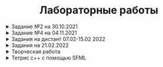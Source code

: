 <h1 align="center">Лабораторные работы</h1>

<details>
<summary>Задание №2 на 30.10.2021</summary>

1- <a href="https://github.com/MolchanovArtemPerm/Labs_PSTU/blob/main/Lab1.cpp">Лабораторная №1</a>

2- <a href="https://github.com/MolchanovArtemPerm/Labs_PSTU/blob/main/Lab2.cpp">Лабораторная №2</a>
</details>

<details>
<summary>Задание №4 на 04.11.2021</summary>

<h4> Структура программы: </h4>

1 - <a href="https://github.com/MolchanovArtemPerm/Labs_PSTU/blob/main/Structure2.1.cpp">Структура данных 2.1</a>

2 - <a href="https://github.com/MolchanovArtemPerm/Labs_PSTU/blob/main/Structure2.2.cpp">Структура данных 2.1</a>

3 - <a href="https://github.com/MolchanovArtemPerm/Labs_PSTU/blob/main/Structure2.3.cpp">Структура данных 2.1</a>

<h4> Типы данных: </h4>

1 - <a href="https://github.com/MolchanovArtemPerm/Labs_PSTU/blob/main/DataTypes.2.1.cpp">Типы данных 2.1</a>

2 - <a href="https://github.com/MolchanovArtemPerm/Labs_PSTU/blob/main/DataTypes.2.2.cpp">Типы данных 2.2</a>

<h4> Ввод-Вывод: </h4>

1 - <a href="https://github.com/MolchanovArtemPerm/Labs_PSTU/blob/main/Input.2.1.cpp">Ввод-вывод 2.1</a>

2 - <a href="https://github.com/MolchanovArtemPerm/Labs_PSTU/blob/main/Input.2.2.cpp">Ввод-вывод 2.2</a>
</details>

<details>
<summary>Задания на дистант 07.02-15.02 2022 </summary>
  
  <details><summary>1-Лабораторные 7.1 и 7.2</summary>
    
  <a href="https://github.com/MolchanovArtemPerm/Labs_PSTU/blob/7442d01710456e6845097f1809fff1510c78f282/Lab_7.1.cpp">Лабораторная №7.1</a> 
  
  <a href="">Лабораторная №7.2</a>
    
  </details>
  
  2-<a href="https://github.com/MolchanovArtemPerm/Labs_PSTU/blob/7442d01710456e6845097f1809fff1510c78f282/MethodBubble.cpp">Метод пузырька</a>
  
  3-<a href="https://github.com/MolchanovArtemPerm/Labs_PSTU/blob/7442d01710456e6845097f1809fff1510c78f282/MethodVstavki.cpp">Метод вставки</a>
  
  4-<a href="https://github.com/MolchanovArtemPerm/Labs_PSTU/blob/544f244378e7c384c7cb7db7c9f8db595a036464/MethodChoose.cpp">Метод выбора</a>
  
  5-<a href="https://github.com/MolchanovArtemPerm/Labs_PSTU/blob/d37f7fd9b65308287443537bbc9d3f6a2cf7ba28/Lab_4.cpp">Лабораторная №4</a>
  
  6-<a href="https://github.com/MolchanovArtemPerm/Labs_PSTU/blob/7442d01710456e6845097f1809fff1510c78f282/Lab_5.cpp">Лабораторная №5</a>
  
  7-<a href="https://github.com/MolchanovArtemPerm/Labs_PSTU/blob/49d68e20dad1457db3763830f3904bbc0ca2fdd5/MethodShell.cpp">Сортировка Шелла</a>
  
  8-<a href="https://github.com/MolchanovArtemPerm/Labs_PSTU/blob/1bc9915f6909f5b2d108019f5a0229f10aee6ebf/MethodHoara.cpp">Сортировка Хоара</a>
  
  9-<a href="https://github.com/MolchanovArtemPerm/Labs_PSTU/blob/980c5d272ab97387b8a50bd796aec185be29eb4c/9-ElementZ.cpp">Задача с элементом z</a>
  
  10-<a href="https://github.com/MolchanovArtemPerm/Labs_PSTU/blob/aecc9f7c53a832b73922fc750d68a48773745452/10zadanie.cpp">Задача с заменой строки и столбца</a>
</details>

<details>
<summary>Задания на 21.02.2022 </summary>
  
  <a href="https://github.com/MolchanovArtemPerm/Labs_PSTU/blob/ae17b192017752c54b7e81d0130dfbd0cde1651b/Lab_6.cpp">Лабораторная №6</a>
  
  
  <a href="https://github.com/MolchanovArtemPerm/Labs_PSTU/blob/c4cbd31689827fe2339be90a4faacdfcfe0cfde0/8ferzey.cpp">Задача "8 ферзей"</a>
  
  
  <a href="https://github.com/MolchanovArtemPerm/Labs_PSTU/blob/7a5e1515ebfa06da992493edd0686127b9dddc55/HanoyskayaTower.cpp">Задача "Ханойская башня"</a>
</details>

<details>
<summary>Творческая работа</summary>
  
  <a href="https://github.com/MolchanovArtemPerm/Labs_PSTU/blob/1427688cc38257935d7021ddc098fb9bf3d92409/calculator/MyForm.h">Калькуятор логарифмов</a>
  
  
  <a href="https://github.com/MolchanovArtemPerm/Labs_PSTU/blob/1427688cc38257935d7021ddc098fb9bf3d92409/Komi/komi.cpp">Задача Коммивояжёра</a>
</details>

<details>
<summary>Тетрис c++ с помощью SFML</summary>
  
  <a href="https://github.com/MolchanovArtemPerm/Labs_PSTU/blob/6a3041b239ef01835da301aa2173bf8eba48d935/Tetris.cpp">Тетрис</a>
  
</details>
